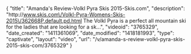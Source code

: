 {
    "title": "Amanda's Review-Volkl Pyra Skis 2015-Skis.com",
    "description": "http:\/\/www.skis.com\/Volkl-Pyra-Womens-Skis-2015\/362668P,default,pd.html The Volkl Pyra is a perfect all mountain ski for the ladies that are looking for a sk...",
    "videoid": "3765329",
    "date_created": "1411361069",
    "date_modified": "1418181993",
    "type": "captivate",
    "layout": "video",
    "url": "\/v\/amanda-s-review-volkl-pyra-skis-2015-skis-com\/3765329"
}